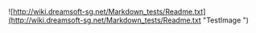 ![http://wiki.dreamsoft-sg.net/Markdown_tests/Readme.txt](http://wiki.dreamsoft-sg.net/Markdown_tests/Readme.txt "TestImage ")